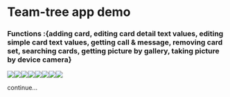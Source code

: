 # Team-tree app demo

### Functions :{adding card, editing card detail text values, editing simple card text values, getting call & message, removing card set,  searching cards, getting picture by gallery, taking picture by device camera}

<img src="https://user-images.githubusercontent.com/80248474/143686425-daa970a8-35bb-44b1-aece-f2b39ed20258.gif"><img src='https://user-images.githubusercontent.com/80248474/144203873-4b914d00-dfe0-46c0-b5e8-ddb6876f2bb7.gif'><img src='https://user-images.githubusercontent.com/80248474/144204127-7763aa1e-4f36-4d12-a37b-52d8a549948c.gif'><img src='https://user-images.githubusercontent.com/80248474/144204229-cdcaf114-a3f4-4080-a72d-9b6434427315.gif'><img src='https://user-images.githubusercontent.com/80248474/144204399-60a20c82-adbc-46f6-a83f-a7354f33585b.gif'><img src='https://user-images.githubusercontent.com/80248474/144204492-9f18b2cf-509c-4ce4-8089-d645d7ee489b.gif'><img src='https://user-images.githubusercontent.com/80248474/144204578-b74472c2-c780-4964-a6f4-b115d0a428c9.gif'><img src='https://user-images.githubusercontent.com/80248474/144204731-db635578-7f10-4659-b9ba-9d8d7cafdc8b.gif'>



continue...